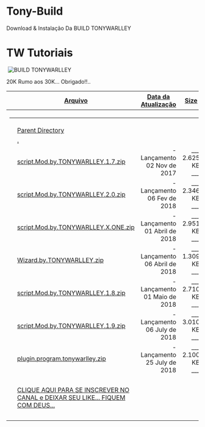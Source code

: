 # Tony-Build
Download &amp; Instalação Da BUILD TONYWARLLEY
<html>
 <head>
  <title>TW Tutoriais</title>
 </head>
 <body>
<h1>TW Tutoriais</h1>
<img src="TonyWarlleyTutoriais.png" alt="" title="TonyWarlleyTutoriais" />
<img src="http://i66.tinypic.com/2due4k9.jpg" alt="BUILD TONYWARLLEY" title="TonyWarlleyTutoriais"/>
  <table>
 <tr><th valign="top">&nbsp;</th><th><a href="?C=N;O=D">Arquivo</a></th><th><a href="?C=M;O=A">Data da Atualização</a></th><th><a href="?C=S;O=A">Size</a></th><th><a href="?C=D;O=A">Criador por:</a></th></tr>
   <tr><th colspan="5"><hr></th></tr>
<tr><td valign="top">&nbsp;</td><td><a href="/">Parent Directory</a>       </td><td>&nbsp;</td><td align="right"></td><td>&nbsp;</td></tr>
<tr><td valign="top"></td><td><a href="">.</a>    </td><td align="right"></td><td align="right"></td><td></td></tr>
<tr><td valign="top">&nbsp;</td><td><a href="script.Mod.by.TONYWARLLEY.1.7.zip">script.Mod.by.TONYWARLLEY.1.7.zip</a>    </td><td align="right"> - Lançamento 02 Nov de 2017 </td><td align="right">  ___  2.625 KB  ___  </td><td>  ____ by @tonywarlley</td></tr>
<tr><td valign="top">&nbsp;</td><td><a href="script.Mod.by.TONYWARLLEY.2.0.zip">script.Mod.by.TONYWARLLEY.2.0.zip</a>    </td><td align="right"> - Lançamento 06 Fev de 2018 </td><td align="right">  ___  2.346 KB  ___  </td><td>  ____ by @tonywarlley</td></tr>
<tr><td valign="top">&nbsp;</td><td><a href="script.Mod.by.TONYWARLLEY.X.ONE.zip">script.Mod.by.TONYWARLLEY.X.ONE.zip</a>    </td><td align="right"> - Lançamento 01 Abril de 2018 </td><td align="right">  ___  2.951 KB  ___  </td><td>  ____ by @tonywarlley</td></tr>
<tr><td valign="top">&nbsp;</td><td><a href="Wizard.by.TONYWARLLEY.zip">Wizard.by.TONYWARLLEY.zip</a>    </td><td align="right"> - Lançamento 06 Abril de 2018 </td><td align="right">  ___  1.309 KB  ___  </td><td>  ____ by @tonywarlley</td></tr>
<tr><td valign="top">&nbsp;</td><td><a href="script.Mod.by.TONYWARLLEY.1.8.zip">script.Mod.by.TONYWARLLEY.1.8.zip</a>    </td><td align="right"> - Lançamento 01 Maio de 2018 </td><td align="right">  ___  2.710 KB  ___  </td><td>  ____ by @tonywarlley</td></tr>
<tr><td valign="top">&nbsp;</td><td><a href="script.Mod.by.TONYWARLLEY.1.9.zip">script.Mod.by.TONYWARLLEY.1.9.zip</a>   </td><td align="right"> - Lançamento 06 July de 2018 </td><td align="right">  ___  3.010 KB  ___  </td><td>  ____ by @tonywarlley</td></tr>
<tr><td valign="top">&nbsp;</td><td><a href="plugin.program.tonywarlley.zip">plugin.program.tonywarlley.zip</a>    </td><td align="right"> - Lançamento 25 July de 2018 </td><td align="right">  ___  2.100 KB  ___  </td><td>  ____ by @tonywarlley</td></tr>
<tr><td valign="top">&nbsp;</td><td><a href=""></a>    </td><td align="right">  </td><td align="right">   </td><td>&nbsp;</td></tr>
<tr><td valign="top">&nbsp;</td><td><a href="https://www.youtube.com/channel/UCgVQqobkMRRMrHQcbT1i5Fg?sub_confirmation=1">CLIQUE AQUI PARA SE INSCREVER NO CANAL e DEIXAR SEU LIKE... FIQUEM COM DEUS...</a>    </td><td align="right">  </td><td align="right">   </td><td>&nbsp;</td></tr>
<tr><td valign="top">&nbsp;</td><td><a href=""></a>    </td><td align="right">  </td><td align="right">   </td><td>&nbsp;</td></tr>
<p>20K Rumo aos 30K... Obrigado!!<span>.</span>.</p>
<p>
</table>
 </body>
</html>

